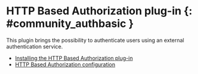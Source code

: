 # HTTP Based Authorization plug-in {: #community_authbasic }

This plugin brings the possibility to authenticate users using an external authentication service.

-   [Installing the HTTP Based Authorization plug-in](install.md)
-   [HTTP Based Authorization configuration](configuration.md)

